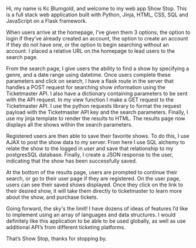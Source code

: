 

Hi, my name is Kc Blumgold, and welcome to my web app Show Stop. This is a full stack web application built with Python, Jinja, HTML, CSS, SQL and JavaScript on a Flask framework. 

When users arrive at the homepage, I’ve given them 3 options; the option to login if they’ve already created an account, the option to create an account if they do not have one, or the option to begin searching without an account. I placed a relative URL on the homepage to lead users to the search page.

From the search page, I give users the ability to find a show by specifying a genre, and a date range using datetime. Once users complete these parameters and click on search, I have a flask route in the server that handles a POST request for searching show information using the Ticketmaster API. I also have a dictionary containing parameters to be sent with the API request. In my view function I make a GET request to the Ticketmaster API. I use the python requests library to format the request payload with the Ticketmaster API key and the search parameters. Finally, I use my jinja template to render the results to HTML. The results page now displays all the shows within the search parameters.

Registered users are then able to save their favorite shows. To do this, I use AJAX to post the show data to my server. From here I use SQL alchemy to relate the show to the logged in user and save that relationship to my postgresSQL database. Finally, I create a JSON response to the user, indicating that the show has been successfully saved.

At the bottom of the results page, users are prompted to continue their search, or go to their user page if they are registered. On the user page, users can see their saved shows displayed. Once they click on the link to their desired show, it will take them directly to ticketmaster to learn more about the show, and purchase tickets.

Going forward, the sky's the limit! I have dozens of ideas of features I’d like to implement using an array of languages and data structures. I would definitely like this application to be able to be used globally, as well as use additional API’s from different ticketing platforms. 

That’s Show Stop, thanks for stopping by.
